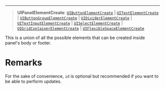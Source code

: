 ***

> **UIPanelElementCreate**: [`UIButtonElementCreate`](UIButtonElementCreate.md) | [`UITextElementCreate`](UITextElementCreate.md) | [`UIButtonGroupElementCreate`](UIButtonGroupElementCreate.md) | [`UIDividerElementCreate`](UIDividerElementCreate.md) | [`UITextInputElementCreate`](UITextInputElementCreate.md) | [`UISelectElementCreate`](UISelectElementCreate.md) | [`UIGridContainerElementCreate`](UIGridContainerElementCreate.md) | [`UIFlexibleSpaceElementCreate`](UIFlexibleSpaceElementCreate.md)

This is a union of all the possible elements that can be created inside panel's body or footer.

# Remarks

For the sake of convenience, `id` is optional but recommended if you want to be able to perform updates.
